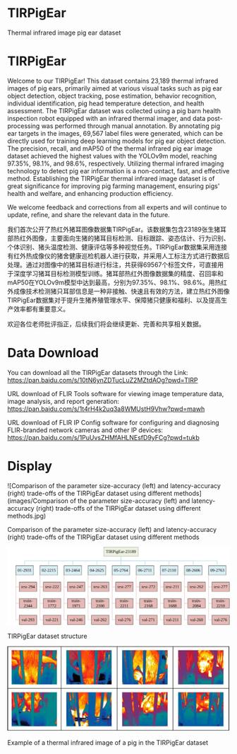 # TIRPigEar
Thermal infrared image pig ear dataset
# TIRPigEar
Welcome to our TIRPigEar! This dataset contains 23,189 thermal infrared images of pig ears, primarily aimed at various visual tasks such as pig ear object detection, object tracking, pose estimation, behavior recognition, individual identification, pig head temperature detection, and health assessment. The TIRPigEar dataset was collected using a pig barn health inspection robot equipped with an infrared thermal imager, and data post-processing was performed through manual annotation. By annotating pig ear targets in the images, 69,567 label files were generated, which can be directly used for training deep learning models for pig ear object detection. The precision, recall, and mAP50 of the thermal infrared pig ear image dataset achieved the highest values with the YOLOv9m model, reaching 97.35%, 98.1%, and 98.6%, respectively. Utilizing thermal infrared imaging technology to detect pig ear information is a non-contact, fast, and effective method. Establishing the TIRPigEar thermal infrared image dataset is of great significance for improving pig farming management, ensuring pigs' health and welfare, and enhancing production efficiency.

We welcome feedback and corrections from all experts and will continue to update, refine, and share the relevant data in the future.

我们首次公开了热红外猪耳图像数据集TIRPigEar。该数据集包含23189张生猪耳部热红外图像，主要面向生猪的猪耳目标检测、目标跟踪、姿态估计、行为识别、个体识别、猪头温度检测、健康评估等多种视觉任务。TIRPigEar数据集采用连接有红外热成像仪的猪舍健康巡检机器人进行获取，并采用人工标注方式进行数据后处理。通过对图像中的猪耳目标进行标注，共获得69567个标签文件，可直接用于深度学习猪耳目标检测模型训练。猪耳部热红外图像数据集的精度、召回率和mAP50在YOLOv9m模型中达到最高，分别为97.35%、98.1%、98.6%。用热红外成像技术检测猪只耳部信息是一种非接触、快速且有效的方法，建立热红外图像TIRPigEar数据集对于提升生猪养殖管理水平、保障猪只健康和福利、以及提高生产效率都有重要意义。

欢迎各位老师批评指正，后续我们将会继续更新、完善和共享相关数据。

# Data Download
You can download all the TIRPigEar datasets through the Link: https://pan.baidu.com/s/10tN6ynZDTucLuZ2MZtdAOg?pwd=TIRP

URL download of FLIR Tools software for viewing image temperature data, image analysis, and report generation: https://pan.baidu.com/s/1t4rH4k2uq3a8WMUstH9Vhw?pwd=mawh

URL download of FLIR IP Config software for configuring and diagnosing FLIR-branded network cameras and other IP devices: https://pan.baidu.com/s/1PuUvsZHMfAHLNEsfD9yFCg?pwd=tukb

# Display

![Comparison of the parameter size-accuracy (left) and latency-accuracy (right) trade-offs of the TIRPigEar dataset using different methods](images/Comparison of the parameter size-accuracy (left) and latency-accuracy (right) trade-offs of the TIRPigEar dataset using different methods.jpg)

Comparison of the parameter size-accuracy (left) and latency-accuracy (right) trade-offs of the TIRPigEar dataset using different methods

![TIRPigEar dataset structure](https://github.com/maweihong/TIRPigEar/blob/main/images/TIRPigEar%20dataset%20structure.svg) 

TIRPigEar dataset structure

![Example of a thermal infrared image of a pig in the TIRPigEar dataset](https://github.com/maweihong/TIRPigEar/blob/main/images/Example%20of%20a%20thermal%20infrared%20image%20of%20a%20pig%20in%20the%20TIRPigEar%20dataset.jpg)

Example of a thermal infrared image of a pig in the TIRPigEar dataset


